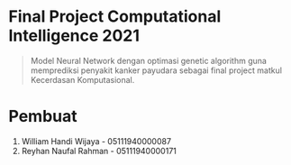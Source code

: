 # Final Project Computational Intelligence 2021

> Model Neural Network dengan optimasi genetic algorithm guna memprediksi penyakit 
kanker payudara sebagai final project matkul Kecerdasan Komputasional.

# Pembuat
1. William Handi Wijaya - 05111940000087
2. Reyhan Naufal Rahman - 05111940000171
